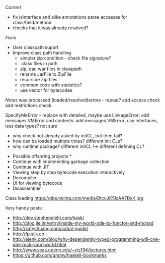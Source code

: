 *Current*
* fix isInterface and alike annotations
  parse accesses for class/field/method
* checks that it was already resolved?

*Fixes*
* User classpath suport
* Improve class path handling
  * simpler zip condition - check file signature?
  * .class files in path
  * zip, ear, war files in classpath
  * rename JarFile to ZipFile
  * recursibe Zip files
  * common code with statistics?
  * use vector for bytecodes

*Notes*
was processed (loaded/resolved)errors - repeat?
add access check
add restrictions check

SpecifyMeError - replace with detailed, maybe use LinkageError; add messages
VMError and contents: add messages
VMError: use interfaces, less data types? not sure

- why check not already asked by initCL, but then fail?
- how can be loaded multiple times? different init CLs?
- why runtime package? different initCL !=> different defining CL?

* Possible offspring projects *
* Continue with implenenting garbage collection
* Continue with JIT
* Viewing step by step bytecode execution interactively
* Decompiler
* UI for viewing bytecode
* Disassembler


Class loading https://pbs.twimg.com/media/BtcuJK5IcAA7DxK.jpg

Very handy posts:
* http://dev.stephendiehl.com/hask/
* http://blog.jle.im/entry/inside-my-world-ode-to-functor-and-monad
* http://katychuang.com/cabal-guide/
* http://fp.silk.co
* http://ejenk.com/blog/why-dependently-typed-programming-will-one-day-rock-your-world.html
* http://www.seas.upenn.edu/~cis194/lectures.html
* https://github.com/grsmv/haskell-bookmarks
